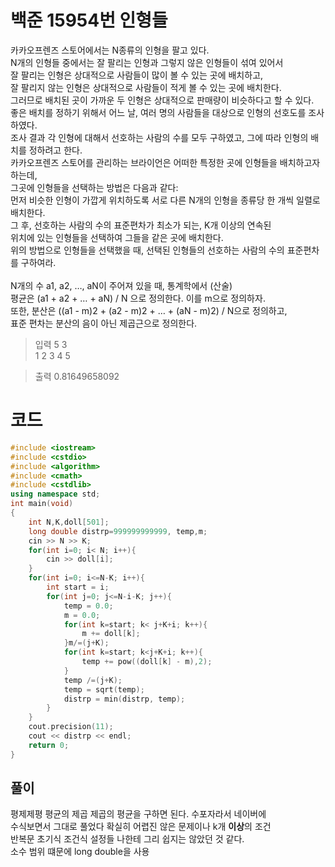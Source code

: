 # 백준 15954번 인형들 

카카오프렌즈 스토어에서는 N종류의 인형을 팔고 있다. </br>
N개의 인형들 중에서는 잘 팔리는 인형과 그렇지 않은 인형들이 섞여 있어서</br>
잘 팔리는 인형은 상대적으로 사람들이 많이 볼 수 있는 곳에 배치하고,</br>
잘 팔리지 않는 인형은 상대적으로 사람들이 적게 볼 수 있는 곳에 배치한다.</br>
그러므로 배치된 곳이 가까운 두 인형은 상대적으로 판매량이 비슷하다고 할 수 있다.</br>
좋은 배치를 정하기 위해서 어느 날, 여러 명의 사람들을 대상으로 인형의 선호도를 조사하였다.</br>
조사 결과 각 인형에 대해서 선호하는 사람의 수를 모두 구하였고, 그에 따라 인형의 배치를 정하려고 한다.</br>
카카오프렌즈 스토어를 관리하는 브라이언은 어떠한 특정한 곳에 인형들을 배치하고자 하는데,</br>
그곳에 인형들을 선택하는 방법은 다음과 같다:</br>
먼저 비슷한 인형이 가깝게 위치하도록 서로 다른 N개의 인형을 종류당 한 개씩 일렬로 배치한다.</br>
그 후, 선호하는 사람의 수의 표준편차가 최소가 되는, K개 이상의 연속된 </br>
위치에 있는 인형들을 선택하여 그들을 같은 곳에 배치한다.</br>
위의 방법으로 인형들을 선택했을 때, 선택된 인형들의 선호하는 사람의 수의 표준편차를 구하여라.</br>
</br>
N개의 수 a1, a2, …, aN이 주어져 있을 때, 통계학에서 (산술)</br>
평균은 (a1 + a2 + … + aN) / N 으로 정의한다. 이를 m으로 정의하자. </br>
또한, 분산은 ((a1 - m)2 + (a2 - m)2 + … + (aN - m)2) / N으로 정의하고,</br>
표준 편차는 분산의 음이 아닌 제곱근으로 정의한다.</br>

> 입력
5 3 </br>
1 2 3 4 5 </br>

> 출력
> 0.81649658092

# 코드

```c++
#include <iostream>
#include <cstdio>
#include <algorithm>
#include <cmath>
#include <cstdlib>
using namespace std;
int main(void)
{
    int N,K,doll[501];
    long double distrp=999999999999, temp,m;
    cin >> N >> K;
    for(int i=0; i< N; i++){
        cin >> doll[i];
    }
    for(int i=0; i<=N-K; i++){
        int start = i;
        for(int j=0; j<=N-i-K; j++){
            temp = 0.0;
            m = 0.0;
            for(int k=start; k< j+K+i; k++){ 
                m += doll[k];
            }m/=(j+K);
            for(int k=start; k<j+K+i; k++){
                temp += pow((doll[k] - m),2);
            }
            temp /=(j+K);
            temp = sqrt(temp);
            distrp = min(distrp, temp);
        }
    }
    cout.precision(11); 
    cout << distrp << endl; 
    return 0;
}
```

## 풀이

평제제평 평균의 제곱 제곱의 평균을 구하면 된다. 수포자라서 네이버에 </br>
수식보면서 그대로 풀었다 확실히 어렵진 않은 문제이나 k개 **이상**의 조건 </br>
반복문 초기식 조건식 설정들 나한테 그리 쉽지는 않았던 것 같다. </br>
소수 범위 떄문에 long double을 사용 

